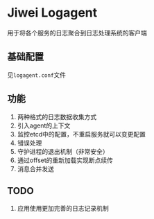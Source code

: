 # Jiwei Logagent

用于将各个服务的日志聚合到日志处理系统的客户端

## 基础配置

见`logagent.conf`文件

## 功能
1. 两种格式的日志数据收集方式
2. 引入agent的上下文
3. 监控etcd中的配置，不重启服务就可以变更配置
4. 错误处理
5. 守护进程的退出机制（非常安全）
6. 通过offset的重新加载实现断点续传
7. 消息合并发送


## TODO
1. 应用使用更加完善的日志记录机制
